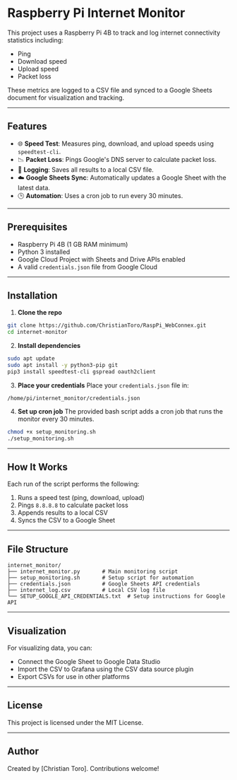 
# Raspberry Pi Internet Monitor

This project uses a Raspberry Pi 4B to track and log internet connectivity statistics including:
- Ping
- Download speed
- Upload speed
- Packet loss

These metrics are logged to a CSV file and synced to a Google Sheets document for visualization and tracking.

---

## Features

- 🌐 **Speed Test**: Measures ping, download, and upload speeds using `speedtest-cli`.
- 📉 **Packet Loss**: Pings Google's DNS server to calculate packet loss.
- 📄 **Logging**: Saves all results to a local CSV file.
- ☁️ **Google Sheets Sync**: Automatically updates a Google Sheet with the latest data.
- 🕒 **Automation**: Uses a cron job to run every 30 minutes.

---

## Prerequisites

- Raspberry Pi 4B (1 GB RAM minimum)
- Python 3 installed
- Google Cloud Project with Sheets and Drive APIs enabled
- A valid `credentials.json` file from Google Cloud

---

## Installation

1. **Clone the repo**
```bash
git clone https://github.com/ChristianToro/RaspPi_WebConnex.git
cd internet-monitor
```

2. **Install dependencies**
```bash
sudo apt update
sudo apt install -y python3-pip git
pip3 install speedtest-cli gspread oauth2client
```

3. **Place your credentials**
Place your `credentials.json` file in:
```
/home/pi/internet_monitor/credentials.json
```

4. **Set up cron job**
The provided bash script adds a cron job that runs the monitor every 30 minutes.

```bash
chmod +x setup_monitoring.sh
./setup_monitoring.sh
```

---

## How It Works

Each run of the script performs the following:
1. Runs a speed test (ping, download, upload)
2. Pings `8.8.8.8` to calculate packet loss
3. Appends results to a local CSV
4. Syncs the CSV to a Google Sheet

---

## File Structure

```
internet_monitor/
├── internet_monitor.py       # Main monitoring script
├── setup_monitoring.sh       # Setup script for automation
├── credentials.json          # Google Sheets API credentials
├── internet_log.csv          # Local CSV log file
└── SETUP_GOOGLE_API_CREDENTIALS.txt  # Setup instructions for Google API
```

---

## Visualization

For visualizing data, you can:
- Connect the Google Sheet to Google Data Studio
- Import the CSV to Grafana using the CSV data source plugin
- Export CSVs for use in other platforms

---

## License

This project is licensed under the MIT License.

---

## Author

Created by [Christian Toro]. Contributions welcome!
